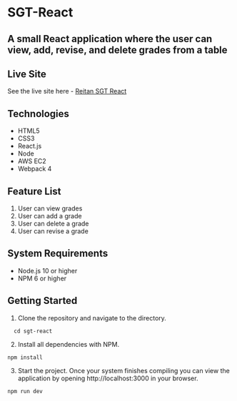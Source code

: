 # SGT-React
## A small React application where the user can view, add, revise, and delete grades from a table

## Live Site
See the live site here - [Reitan SGT React](https://reitansgt.nathanreitan.com)

## Technologies
* HTML5 
* CSS3
* React.js
* Node
* AWS EC2
* Webpack 4

## Feature List

1. User can view grades
2. User can add a grade
3. User can delete a grade
4. User can revise a grade

## System Requirements
* Node.js 10 or higher
* NPM 6 or higher

## Getting Started
1. Clone the repository and navigate to the directory.

```git clone https://github.com/Nathan-reitan/sgt-react.git
  cd sgt-react
  ```
2. Install all dependencies with NPM.
```
npm install
```

3. Start the project.  Once your system finishes compiling you can view the application by opening http://localhost:3000 in your browser.
```
npm run dev
```
